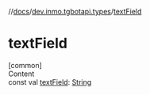 //[docs](../../index.md)/[dev.inmo.tgbotapi.types](index.md)/[textField](text-field.md)



# textField  
[common]  
Content  
const val [textField](text-field.md): [String](https://kotlinlang.org/api/latest/jvm/stdlib/kotlin/-string/index.html)  



